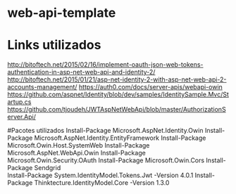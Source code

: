 # web-api-template

# Links utilizados
http://bitoftech.net/2015/02/16/implement-oauth-json-web-tokens-authentication-in-asp-net-web-api-and-identity-2/
http://bitoftech.net/2015/01/21/asp-net-identity-2-with-asp-net-web-api-2-accounts-management/
https://auth0.com/docs/server-apis/webapi-owin
https://github.com/aspnet/Identity/blob/dev/samples/IdentitySample.Mvc/Startup.cs
https://github.com/tjoudeh/JWTAspNetWebApi/blob/master/AuthorizationServer.Api/

#Pacotes utilizados
Install-Package Microsoft.AspNet.Identity.Owin
Install-Package Microsoft.AspNet.Identity.EntityFramework
Install-Package Microsoft.Owin.Host.SystemWeb
Install-Package Microsoft.AspNet.WebApi.Owin
Install-Package Microsoft.Owin.Security.OAuth
Install-Package Microsoft.Owin.Cors
Install-Package Sendgrid	
Install-Package System.IdentityModel.Tokens.Jwt -Version 4.0.1
Install-Package Thinktecture.IdentityModel.Core -Version 1.3.0